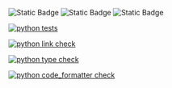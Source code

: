 ![Static Badge](https://img.shields.io/badge/language-python-blue)
![Static Badge](https://img.shields.io/badge/license-apache-red)
![Static Badge](https://img.shields.io/badge/platform-linux-green)

[![python tests](https://github.com/SEFall24-Team61/HW2/actions/workflows/merge_sort_workflow.yaml/badge.svg)](https://github.com/SEFall24-Team61/HW2/actions/workflows/merge_sort_workflow.yaml)

[![python link check](https://github.com/SEFall24-Team61/HW2/actions/workflows/pylint_workflow.yaml/badge.svg)](https://github.com/SEFall24-Team61/HW2/actions/workflows/pylint_workflow.yaml)

[![python type check](https://github.com/SEFall24-Team61/HW2/actions/workflows/pyright_workflow.yaml/badge.svg)](https://github.com/SEFall24-Team61/HW2/actions/workflows/pyright_workflow.yaml)

[![python code_formatter check](https://github.com/SEFall24-Team61/HW2/actions/workflows/autopep8_workflow.yaml/badge.svg)](https://github.com/SEFall24-Team61/HW2/actions/workflows/autopep8_workflow.yaml)
